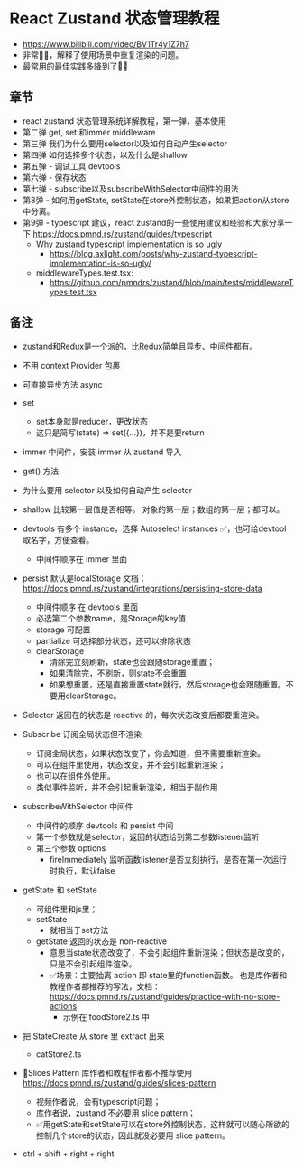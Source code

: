 
# React Zustand 状态管理教程

- https://www.bilibili.com/video/BV1Tr4y1Z7h7
- 非常👍🏻，解释了使用场景中重复渲染的问题。
- 最常用的最佳实践多降到了👍🏻


## 章节
- react zustand 状态管理系统详解教程，第一弹，基本使用
- 第二弹 get, set 和immer middleware
- 第三弹 我们为什么要用selector以及如何自动产生selector
- 第四弹 如何选择多个状态，以及什么是shallow
- 第五弹 - 调试工具 devtools
- 第六弹 - 保存状态
- 第七弹 - subscribe以及subscribeWithSelector中间件的用法
- 第8弹 - 如何用getState, setState在store外控制状态，如果把action从store中分离。
- 第9弹 - typescript 建议，react zustand的一些使用建议和经验和大家分享一下 https://docs.pmnd.rs/zustand/guides/typescript
  - Why zustand typescript implementation is so ugly
    - https://blog.axlight.com/posts/why-zustand-typescript-implementation-is-so-ugly/  
  - middlewareTypes.test.tsx:
    - https://github.com/pmndrs/zustand/blob/main/tests/middlewareTypes.test.tsx


## 备注
- zustand和Redux是一个派的，比Redux简单且异步、中间件都有。
- 不用 context Provider 包裹
- 可直接异步方法 async
- set
  - set本身就是reducer，更改状态
  - 这只是简写(state) => set({...})，并不是要return
- immer 中间件，安装 immer 从 zustand 导入
- get() 方法
- 为什么要用 selector 以及如何自动产生 selector
- shallow 比较第一层值是否相等。 对象的第一层；数组的第一层；都可以。
- devtools 有多个 instance，选择 Autoselect instances ✅，也可给devtool取名字，方便查看。
    - 中间件顺序在 immer 里面
- persist 默认是localStorage 文档：https://docs.pmnd.rs/zustand/integrations/persisting-store-data
  - 中间件顺序 在 devtools 里面
  - 必选第二个参数name，是Storage的key值
  - storage 可配置
  - partialize 可选择部分状态，还可以排除状态
  - clearStorage
      - 清除完立刻刷新，state也会跟随storage重置；
      - 如果清除完，不刷新，则state不会重置
      - 如果想重置，还是直接重置state就行，然后storage也会跟随重置。不要用clearStorage。
- Selector 返回在的状态是 reactive 的，每次状态改变后都要重渲染。
- Subscribe 订阅全局状态但不渲染
  - 订阅全局状态，如果状态改变了，你会知道，但不需要重新渲染。
  - 可以在组件里使用，状态改变，并不会引起重新渲染；
  - 也可以在组件外使用。
  - 类似事件监听，并不会引起重新渲染，相当于副作用
- subscribeWithSelector 中间件
  - 中间件的顺序 devtools 和 persist 中间
  - 第一个参数就是selector，返回的状态给到第二参数listener监听
  - 第三个参数 options
    - fireImmediately 监听函数listener是否立刻执行，是否在第一次运行时执行，默认false
- getState 和 setState
  - 可组件里和js里；
  - setState
    - 就相当于set方法
  - getState 返回的状态是 non-reactive 
    - 意思当state状态改变了，不会引起组件重新渲染；但状态是改变的，只是不会引起组件渲染。
    - ✅场景：主要抽离 action 即 state里的function函数。 也是库作者和教程作者都推荐的写法，文档：https://docs.pmnd.rs/zustand/guides/practice-with-no-store-actions
      - 示例在 foodStore2.ts 中
- 把 StateCreate 从 store 里 extract 出来
  - catStore2.ts

- 🍅Slices Pattern 库作者和教程作者都不推荐使用 https://docs.pmnd.rs/zustand/guides/slices-pattern
  - 视频作者说，会有typescript问题；
  - 库作者说，zustand 不必要用 slice pattern；
  - ✅用getState和setState可以在store外控制状态，这样就可以随心所欲的控制几个store的状态，因此就没必要用 slice pattern。

- ctrl + shift + right + right


